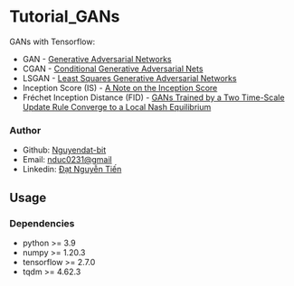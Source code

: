# Tutorial_GANs
GANs with Tensorflow:
- GAN - <a href = 'https://arxiv.org/abs/1406.2661'>Generative Adversarial Networks</a>
- CGAN - <a href = 'https://arxiv.org/abs/1411.1784'>Conditional Generative Adversarial Nets</a>
- LSGAN - <a href = 'https://arxiv.org/abs/1611.04076'>Least Squares Generative Adversarial Networks</a>
- Inception Score (IS) - <a href = 'https://arxiv.org/pdf/1801.01973.pdf#:~:text=The%20Inception%20Score%20is%20a,from%20the%20CIFAR%2D10%20dataset.'>A Note on the Inception Score</a>
- Fréchet Inception Distance (FID) - <a href = 'https://arxiv.org/abs/1706.08500'>GANs Trained by a Two Time-Scale Update Rule Converge to a Local Nash Equilibrium</a>

### Author
<ul>
    <li>Github: <a href = "https://github.com/Nguyendat-bit">Nguyendat-bit</a> </li>
    <li>Email: <a href = "nduc0231@gmai.com">nduc0231@gmail</a></li>
    <li>Linkedin: <a href = "https://www.linkedin.com/in/nguyendat4801">Đạt Nguyễn Tiến</a></li>
</ul>

## Usage
### Dependencies
- python >= 3.9
- numpy >= 1.20.3
- tensorflow >= 2.7.0
- tqdm >= 4.62.3
